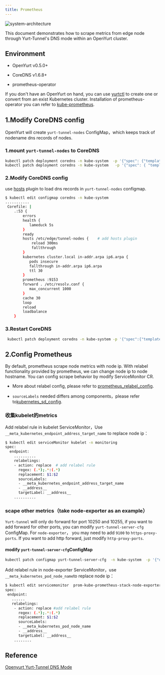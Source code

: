 ```yaml
---
title: Prometheus
---
```


![system-architecture](../../../../static/img/docs/core-concepts/prometheus.png)

This document demonstrates how to scrape metrics from edge node through Yurt-Tunnel's DNS mode within an OpenYurt cluster.

## Environment

- OpenYurt v0.5.0+

- CoreDNS v1.6.8+

- prometheus-operator

If you don't have an OpenYurt on hand, you can use [yurtctl](https://github.com/openyurtio/openyurt/blob/master/docs/tutorial/yurtctl.md) to create one or convert from an exist Kubernetes cluster. Installation of prometheus-operator
you can refer to [kube-prometheus](https://github.com/prometheus-operator/kube-prometheus#quickstart).

## 1.Modify CoreDNS config

OpenYurt will create `yurt-tunnel-nodes` ConfigMap，which keeps track of nodename dns records of nodes.

### 1.mount `yurt-tunnel-nodes` to CoreDNS

```bash
kubectl patch deployment coredns -n kube-system  -p '{"spec": {"template": {"spec": {"volumes": [{"configMap":{"name":"yurt-tunnel-nodes"},"name": "edge"}]}}}}'
kubectl patch deployment coredns -n kube-system   -p '{"spec": { "template": { "spec": { "containers": [{"name":"coredns","volumeMounts": [{"mountPath": "/etc/edge", "name": "edge", "readOnly": true }]}]}}}}'
```

### 2.Modify CoreDNS config

use [hosts](https://coredns.io/plugins/hosts/) plugin to load dns records in `yurt-tunnel-nodes` configmap.

```bash
$ kubectl edit configmap coredns -n kube-system
...........
 Corefile: |
    .:53 {
        errors
        health {
           lameduck 5s
        }
        ready
        hosts /etc/edge/tunnel-nodes {    # add hosts plugin
            reload 300ms
            fallthrough
        }
        kubernetes cluster.local in-addr.arpa ip6.arpa {
           pods insecure
           fallthrough in-addr.arpa ip6.arpa
           ttl 30
        }
        prometheus :9153
        forward . /etc/resolv.conf {
           max_concurrent 1000
        }
        cache 30
        loop
        reload
        loadbalance
    }
```

### 3.Restart CoreDNS

```bash
 kubectl patch deployment coredns -n kube-system -p '{"spec":{"template":{"spec":{"containers":[{"name":"coredns","env":[{"name":"RESTART","value":"'$(date +%s)'"}]}]}}}}'
```

## 2.Config Prometheus

By default, prometheus scrape node metrics with node ip. With relabel functionality provided by prometheus, we can change node ip to node hostname. You can config scrape behavior by modify ServiceMonitor CR.

- More about relabel config, please refer to [prometheus_relabel_config](https://prometheus.io/docs/prometheus/latest/configuration/configuration/#relabel_config).

- `sourceLabels` needed differs among components，please refer to[kubernetes_sd_config](https://prometheus.io/docs/prometheus/latest/configuration/configuration/#kubernetes_sd_config).

### 收集kubelet的metrics

Add relabel rule in kubelet ServiceMonitor，Use `__meta_kubernetes_endpoint_address_target_name` to replace node ip：

```bash
$ kubectl edit serviceMonitor kubelet -n monitoring
spec:
  endpoint:
    ..........
    relabelings:
    - action: replace  # add relabel rule
      regex: (.*);.*:(.*)
      replacement: $1:$2
      sourceLabels:
      - __meta_kubernetes_endpoint_address_target_name
      - __address__
      targetLabel: __address__
    ..........
```

### scape other metrics（take node-exporter as an example）

`Yurt-tunnel` will only do forward for port 10250 and 10255, if you want to add forward for other ports, you can modify `yurt-tunnel-server-cfg` ConfigMap.
For `node-exporter`， you may need to add `9100` to `https-proxy-ports`. If you want to add http forward, just modify `http-proxy-ports`.

#### modify `yurt-tunnel-server-cfg`ConfigMap

```bash
kubectl patch configmap yurt-tunnel-server-cfg  -n kube-system  -p '{"data": {"https-proxy-ports":"9100"}}'
```

Add relabel rule in node-exporter ServiceMonitor，use `__meta_kubernetes_pod_node_name`to replace node ip：

```bash
$ kubectl edit servicemonitor  prom-kube-prometheus-stack-node-exporter
spec:
 endpoint:
   ......
   relabelings:
    - action: replace #add relabel rule
      regex: (.*);.*:(.*)
      replacement: $1:$2
      sourceLabels:
      - __meta_kubernetes_pod_node_name
      - __address__
      targetLabel: __address__
    ........
```

## Reference

[Openyurt Yurt-Tunnel DNS Mode](https://juejin.cn/post/7006898548415414279)
